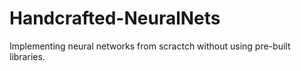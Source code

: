 # Handcrafted-NeuralNets
Implementing neural networks from scractch without using pre-built libraries.

